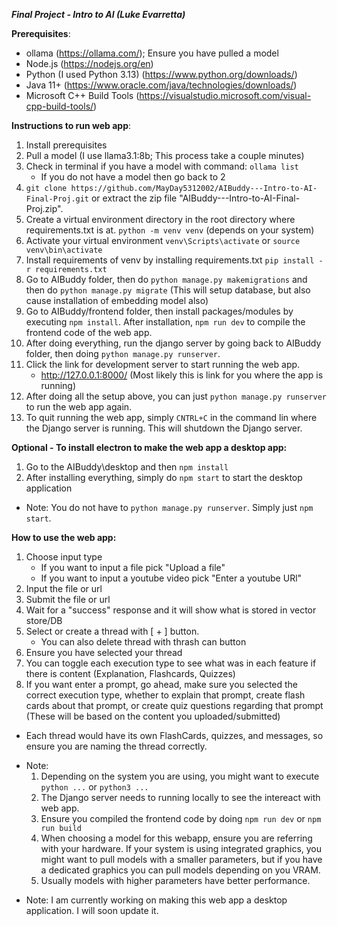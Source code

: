 ***Final Project - Intro to AI (Luke Evarretta)***

**Prerequisites**:
- ollama (https://ollama.com/); Ensure you have pulled a model
- Node.js (https://nodejs.org/en)
- Python (I used Python 3.13) (https://www.python.org/downloads/)
- Java 11+ (https://www.oracle.com/java/technologies/downloads/)
- Microsoft C++ Build Tools (https://visualstudio.microsoft.com/visual-cpp-build-tools/)

**Instructions to run web app**:
1. Install prerequisites
2. Pull a model (I use llama3.1:8b; This process take a couple minutes)
3. Check in terminal if you have a model with command: `ollama list`
    - If you do not have a model then go back to 2
4. `git clone https://github.com/MayDay5312002/AIBuddy---Intro-to-AI-Final-Proj.git` or extract the zip file "AIBuddy---Intro-to-AI-Final-Proj.zip".
5. Create a virtual environment directory in the root directory where requirements.txt is at. `python -m venv venv` (depends on your system)
6. Activate your virtual environment `venv\Scripts\activate` or `source venv\bin\activate`
7. Install requirements of venv by installing requirements.txt `pip install -r requirements.txt`
8. Go to AIBuddy folder, then do `python manage.py makemigrations` and then do `python manage.py migrate` (This will setup database, but also cause installation of embedding model also)
9. Go to AIBuddy/frontend folder, then install packages/modules by executing `npm install`. After installation, `npm run dev` to compile the frontend code of the web app.
10. After doing everything, run the django server by going back to AIBuddy folder, then doing `python manage.py runserver`.
11. Click the link for development server to start running the web app.
    - http://127.0.0.1:8000/ (Most likely this is link for you where the app is running)
12. After doing all the setup above, you can just `python manage.py runserver` to run the web app again.
13. To quit running the web app, simply `CNTRL+C` in the command lin where the Django server is running. This will shutdown the Django server.

**Optional - To install electron to make the web app a desktop app:**
1. Go to the AIBuddy\desktop and then `npm install`
2. After installing everything, simply do `npm start` to start the desktop application
+ Note: You do not have to `python manage.py runserver`. Simply just `npm start`.

**How to use the web app:**
1. Choose input type
    + If you want to input a file pick "Upload a file"
    + If you want to input a youtube video pick "Enter a youtube URl"
2. Input the file or url
3. Submit the file or url
4. Wait for a "success" response and it will show what is stored in vector store/DB
5. Select or create a thread with [ + ] button.
    + You can also delete thread with thrash can button
6. Ensure you have selected your thread
7. You can toggle each execution type to see what was in each feature if there is content (Explanation, Flashcards, Quizzes)
8. If you want enter a prompt, go ahead, make sure you selected the correct execution type, whether to explain that prompt, create flash cards about that prompt, or create quiz questions regarding that prompt (These will be based on the content you uploaded/submitted)
+ Each thread would have its own FlashCards, quizzes, and messages, so ensure you are naming the thread correctly.
- Note:
    1. Depending on the system you are using, you might want to execute `python ...` or `python3 ...`
    2. The Django server needs to running locally to see the intereact with web app.
    3. Ensure you compiled the frontend code by doing `npm run dev` or `npm run build`
    4. When choosing a model for this webapp, ensure you are referring with your hardware. If your system is using integrated graphics, you might want to pull models with a smaller parameters, but if you have a dedicated graphics you can pull models depending on you VRAM. 
    5. Usually models with higher parameters have better performance.
+ Note: I am currently working on making this web app a desktop application. I will soon update it.






